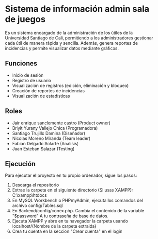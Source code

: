 # Sistema de información admin sala de juegos

Es un sistema encargado de la administración de los útiles de la Universidad Santiago de Cali, permitiendo a los administradores gestionar cada útil de manera rápida y sencilla. Además, genera reportes de incidencias y permite visualizar datos mediante gráficos.

## Funciones
*   Inicio de sesión
*   Registro de usuario
*   Visualización de registros (edición, eliminación y bloqueo)
*   Creación de reportes de incidencias
*   Visualización de estadísticas

## Roles
*  Jair enrique sanclemente castro (Product owner)
*  Briyit Yurany Vallejo Chica (Programadora)
*  Santiago Trujillo Damina (Diseñador)
*  Nicolas Moreno Miranda (Team leader)
*  Fabian Delgado Solarte (Analisis)
*  Juan Esteban Salazar (Testing)

## Ejecución

Para ejecutar el proyecto en tu propio ordenador, sigue los pasos:
1.  Descarga el repositorio
2.  Extrae la carpeta en el siguiente directorio (Si usas XAMPP): C:\xampp\htdocs
3.  En MySQL Workbench o PHPmyAdmin, ejecuta los comandos del archivo config/Tables.sql
4.  En Backend/config/conex.php. Cambia el contenido de la variable "$password" A tu contraseña de base de datos.
5.  Ejecuta XAMPP y abre en tu navegador la carpeta usando localhost/{Nombre de la carpeta extraida}
6.  Crea tu cuenta en la seccion "Crear cuenta" en el login
